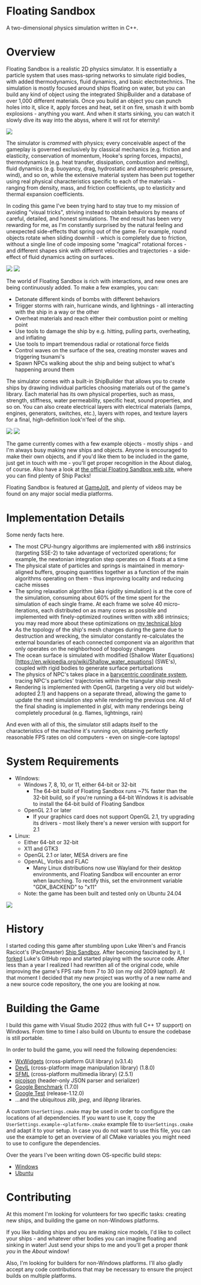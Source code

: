 # Floating Sandbox
A two-dimensional physics simulation written in C++.

# Overview
Floating Sandbox is a realistic 2D physics simulator. It is essentially a particle system that uses mass-spring networks to simulate rigid bodies, with added thermodynamics, fluid dynamics, and basic electrotechnics. The simulation is mostly focused around ships floating on water, but you can build any kind of object using the integrated ShipBuilder and a database of over 1,000 different materials. Once you build an object you can punch holes into it, slice it, apply forces and heat, set it on fire, smash it with bomb explosions - anything you want. And when it starts sinking, you can watch it slowly dive its way into the abyss, where it will rot for eternity!

<img src="https://i.imgur.com/Rl9K9w1.png">

The simulator is _crammed_ with physics; every conceivable aspect of the gameplay is governed exclusively by classical mechanics (e.g. friction and elasticity, conservation of momentum, Hooke's spring forces, impacts), thermodynamics (e.g. heat transfer, dissipation, combustion and melting), fluid dynamics (e.g. buoyancy, drag, hydrostatic and atmospheric pressure, wind), and so on, while the extensive material system has been put together using real physical characteristics specific to each of the materials - ranging from density, mass, and friction coefficients, up to elasticity and thermal expansion coefficients.

In coding this game I've been trying hard to stay true to my mission of avoiding "visual tricks", striving instead to obtain behaviors by means of careful, detailed, and honest simulations. The end result has been very rewarding for me, as I'm constantly surprised by the natural feeling and unexpected side-effects that spring out of the game. For example, round objects rotate when sliding downhill - which is completely due to friction, without a single line of code imposing some "magical" rotational forces - and different shapes sink with different velocities and trajectories - a side-effect of fluid dynamics acting on surfaces.

<img src="https://i.imgur.com/kovxCty.png">
<img src="https://i.imgur.com/XHw3Jrl.png">

The world of Floating Sandbox is rich with interactions, and new ones are being continuously added. To make a few examples, you can:
* Detonate different kinds of bombs with different behaviors
* Trigger storms with rain, hurricane winds, and lightnings - all interacting with the ship in a way or the other
* Overheat materials and reach either their combustion point or melting point
* Use tools to damage the ship by e.g. hitting, pulling parts, overheating, and inflating
* Use tools to impart tremendous radial or rotational force fields
* Control waves on the surface of the sea, creating monster waves and triggering tsunami's
* Spawn NPCs walking about the ship and being subject to what's happening around them

The simulator comes with a built-in ShipBuilder that allows you to create ships by drawing individual particles choosing materials out of the game's library. Each material has its own physical properties, such as mass, strength, stiffness, water permeability, specific heat, sound properties, and so on. You can also create electrical layers with electrical materials (lamps, engines, generators, switches, etc.), layers with ropes, and texture layers for a final, high-definition look'n'feel of the ship.

<img src="https://i.imgur.com/lSUj90c.png">
<img src="https://imgur.com/E0X3n93.png">

The game currently comes with a few example objects - mostly ships - and I'm always busy making new ships and objects. Anyone is encouraged to make their own objects, and if you'd like them to be included in the game, just get in touch with me - you'll get proper recognition in the About dialog, of course. Also have a look at [the official Floating Sandbox web site](https://floatingsandbox.com/), where you can find plenty of Ship Packs!

Floating Sandbox is featured at [GameJolt](https://gamejolt.com/games/floating-sandbox/353572), and plenty of videos may be found on any major social media platforms.

# Implementation Details
Some nerdy facts here.
* The most CPU-hungry algorithms are implemented with x86 instrinsics (targeting SSE-2) to take advantage of vectorized operations; for example, the newtonian integration step operates on 4 floats at a time
* The physical state of particles and springs is maintained in memory-aligned buffers, grouping quantities together as a function of the main algorithms operating on them - thus improving locality and reducing cache misses
* The spring relaxation algorithm (aka rigidity simulation) is at the core of the simulation, consuming about 60% of the time spent for the simulation of each single frame. At each frame we solve 40 micro-iterations, each distributed on as many cores as possible and implemented with finely-optimized routines written with x86 intrinsics; you may read more about these optimizations on [my technical blog](https://gabrielegiuseppini.wordpress.com/2023/04/01/adventures-with-2d-mass-spring-networks-part-i/)
* As the topology of the ship's mesh changes during the game due to destruction and wrecking, the simulator constantly re-calculates the external boundaries of each connected component via an algorithm that only operates on the neighborhood of topology changes
* The ocean surface is simulated with modified (Shallow Water Equations)[https://en.wikipedia.org/wiki/Shallow_water_equations] (SWE's), coupled with rigid bodies to generate surface perturbations
* The physics of NPC's takes place in a [barycentric coordinate system](https://en.wikipedia.org/wiki/Barycentric_coordinate_system), tracing NPC's particles' trajectories within the triangular ship mesh
* Rendering is implemented with OpenGL (targeting a very old but widely-adopted 2.1) and happens on a separate thread, allowing the game to update the next simulation step while rendering the previous one. All of the final shading is implemented in _glsl_, with many renderings being completely procedural (e.g. flames, lightnings, rain)

And even with all of this, the simulator still adapts itself to the characteristics of the machine it's running on, obtaining perfectly reasonable FPS rates on old computers - even on single-core laptops!

# System Requirements
- Windows:
	- Windows 7, 8, 10, or 11, either 64-bit or 32-bit
		- The 64-bit build of Floating Sandbox runs ~7% faster than the 32-bit build, so if you're running a 64-bit Windows it is advisable to install the 64-bit build of Floating Sandbox
	- OpenGL 2.1 or later
		- If your graphics card does not support OpenGL 2.1, try upgrading its drivers - most likely there's a newer version with support for 2.1
- Linux:
	- Either 64-bit or 32-bit
	- X11 and GTK3
	- OpenGL 2.1 or later, MESA drivers are fine
	- OpenAL, Vorbis and FLAC
		- Many Linux distributions now use Wayland for their desktop environments, and Floating Sandbox will encounter an error when launching. To rectify this, set the environment variable "GDK_BACKEND" to "x11"
	- Note: the game has been built and tested only on Ubuntu 24.04

<img src="https://i.imgur.com/6LOVsqX.jpg">

# History
I started coding this game after stumbling upon Luke Wren's and Francis Racicot's (Pac0master) [Ship Sandbox](https://github.com/Wren6991/Ship-Sandbox). After becoming fascinated by it, I [forked](https://github.com/GabrieleGiuseppini/Ship-Sandbox) Luke's GitHub repo and started playing with the source code. After less than a year I realized I had rewritten all of the original code, while improving the game's FPS rate from 7 to 30 (on my old 2009 laptop!). At that moment I decided that my new project was worthy of a new name and a new source code repository, the one you are looking at now.

# Building the Game
I build this game with Visual Studio 2022 (thus with full C++ 17 support) on Windows. From time to time I also build on Ubuntu to ensure the codebase is still portable.

In order to build the game, you will need the following dependencies:
- <a href="https://www.wxwidgets.org/">WxWidgets</a> (cross-platform GUI library) (v3.1.4)
- <a href="http://openil.sourceforge.net/">DevIL</a> (cross-platform image manipulation library) (1.8.0)
- <a href="https://www.sfml-dev.org/index.php">SFML</a> (cross-platform multimedia library) (2.5.1)
- <a href="https://github.com/kazuho/picojson">picojson</a> (header-only JSON parser and serializer)
- <a href="https://github.com/google/benchmark">Google Benchmark</a> (1.7.0)
- <a href="https://github.com/google/googletest/">Google Test</a> (release-1.12.0)
- ...and the ubiquitous _zlib_, _jpeg_, and _libpng_ libraries.

A custom `UserSettings.cmake` may be used in order to configure the locations of all dependencies. If you want to use it, copy the `UserSettings.example-<platform>.cmake` example file to `UserSettings.cmake` and adapt it to your setup. In case you do not want to use this file, you can use the example to get an overview of all CMake variables you might need to use to configure the dependencies.

Over the years I've been writing down OS-specific build steps:
- [Windows](https://github.com/GabrieleGiuseppini/Floating-Sandbox/blob/master/BUILD-Windows.md)
- [Ubuntu](https://github.com/GabrieleGiuseppini/Floating-Sandbox/blob/master/BUILD-Ubuntu.md)

# Contributing
At this moment I'm looking for volunteers for two specific tasks: creating new ships, and building the game on non-Windows platforms.

If you like building ships and you are making nice models, I'd like to collect your ships - and whatever other bodies you can imagine floating and sinking in water! Just send your ships to me and you'll get a proper *thank you* in the _About_ window!

Also, I'm looking for builders for non-Windows platforms. I'll also gladly accept any code contributions that may be necessary to ensure the project builds on multiple platforms.
